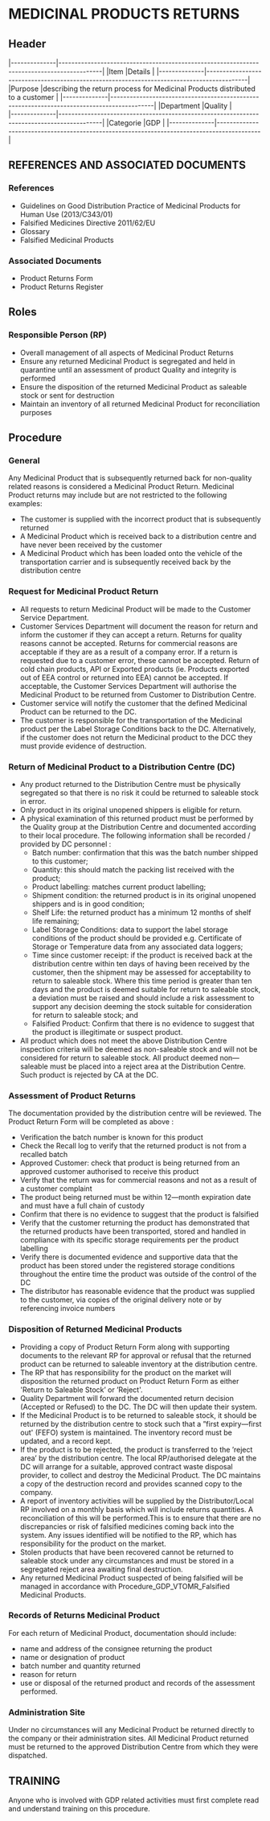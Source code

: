 # MEDICINAL PRODUCTS RETURNS

## Header

|--------------|-------------------------------------------------------------------------------------------| 
|Item          |Details                                                                                    | 
|--------------|-------------------------------------------------------------------------------------------| 
|Purpose       |describing the return process for Medicinal Products distributed to a customer             | 
|--------------|-------------------------------------------------------------------------------------------| 
|Department    |Quality                                                                                    |   
|--------------|-------------------------------------------------------------------------------------------| 
|Categorie     |GDP                                                                                        | 
|--------------|-------------------------------------------------------------------------------------------| 


## REFERENCES AND ASSOCIATED DOCUMENTS

### References

* Guidelines on Good Distribution Practice of Medicinal Products for Human Use (2013/C343/01)
* Falsified Medicines Directive 2011/62/EU
* Glossary
* Falsified Medicinal Products

### Associated Documents

* Product Returns Form
* Product Returns Register

## Roles

### Responsible Person (RP)

* Overall management of all aspects of Medicinal Product Returns
* Ensure any returned Medicinal Product is segregated and held in quarantine until an assessment of product Quality and integrity is performed
* Ensure the disposition of the returned Medicinal Product as saleable stock or sent for destruction
* Maintain an inventory of all returned Medicinal Product for reconciliation purposes

## Procedure 

### General
Any Medicinal Product that is subsequently returned back for non-quality related reasons is considered a Medicinal Product Return. Medicinal Product returns may include but are not
restricted to the following examples:
* The customer is supplied with the incorrect product that is subsequently returned
* A Medicinal Product which is received back to a distribution centre and have never been received by the customer
* A Medicinal Product which has been loaded onto the vehicle of the transportation carrier and is subsequently received back by the distribution centre

### Request for Medicinal Product Return
* All requests to return Medicinal Product will be made to the Customer Service Department.
* Customer Services Department will document the reason for return and inform the customer if they can accept a return. Returns for quality reasons cannot be accepted. Returns for commercial reasons are acceptable if they are as a result of a company error. If a return is requested due to a customer error, these cannot be accepted. Return of cold chain products, API or Exported products (ie. Products exported out of EEA control or returned into EEA) cannot be accepted. If acceptable, the Customer Services Department will authorise the Medicinal Product to be returned from Customer to Distribution Centre.
* Customer service will notify the customer that the defined Medicinal Product can be returned to the DC.
* The customer is responsible for the transportation of the Medicinal product per the Label Storage Conditions back to the DC. Alternatively, if the customer does not return the Medicinal product to the DCC they must provide evidence of destruction.

### Return of Medicinal Product to a Distribution Centre (DC)
* Any product returned to the Distribution Centre must be physically segregated so that there is no risk it could be returned to saleable stock in error.
* Only product in its original unopened shippers is eligible for return.
* A physical examination of this returned product must be performed by the Quality group at the Distribution Centre and documented according to their local procedure. The following information shall be recorded / provided by DC personnel :
   * Batch number: confirmation that this was the batch number shipped to this customer;
   * Quantity: this should match the packing list received with the product;
   * Product labelling: matches current product labelling;
   * Shipment condition: the returned product is in its original unopened shippers and is in good condition;
   * Shelf Life: the returned product has a minimum 12 months of shelf life remaining;
   * Label Storage Conditions: data to support the label storage conditions of the product should be provided e.g. Certificate of Storage or Temperature data from any associated data loggers;
   * Time since customer receipt: if the product is received back at the distribution centre within ten days of having been received by the customer, then the shipment may be assessed for acceptability to return to saleable stock. Where this time period is greater than ten days and the product is deemed suitable for return to saleable stock, a deviation must be raised and should include a risk assessment to support any decision deeming the stock suitable for consideration for return to saleable stock; and
   * Falsified Product: Confirm that there is no evidence to suggest that the product is illegitimate or suspect product. 
* All product which does not meet the above Distribution Centre inspection criteria will be deemed as non-saleable stock and will not be considered for return to saleable stock. All product deemed non—saleable must be placed into a reject area at the Distribution Centre. Such product is rejected by CA at the DC.

### Assessment of Product Returns
The documentation provided by the distribution centre will be reviewed. The Product Return Form will be completed as above :
* Verification the batch number is known for this product
* Check the Recall log to verify that the returned product is not from a recalled batch
* Approved Customer: check that product is being returned from an approved customer authorised to receive this product
* Verify that the return was for commercial reasons and not as a result of a customer complaint
* The product being returned must be within 12—month expiration date and must have a full chain of custody
* Confirm that there is no evidence to suggest that the product is falsified
* Verify that the customer returning the product has demonstrated that the returned products have been transported, stored and handled in compliance with its specific storage requirements per the product labelling
* Verify there is documented evidence and supportive data that the product has been stored under the registered storage conditions throughout the entire time the product was outside of the control of the DC
* The distributor has reasonable evidence that the product was supplied to the customer, via copies of the original delivery note or by referencing invoice numbers

### Disposition of Returned Medicinal Products
* Providing a copy of Product Return Form along with supporting documents to the relevant RP for approval or refusal that the returned product can be returned to saleable inventory at the distribution centre.
* The RP that has responsibility for the product on the market will disposition the returned product on Product Return Form as either 'Return to Saleable Stock’ or ’Reject'.
* Quality Department will forward the documented return decision (Accepted or Refused) to the DC. The DC will then update their system.
* If the Medicinal Product is to be returned to saleable stock, it should be returned by the distribution centre to stock such that a ”first expiry—first out' (FEFO) system is maintained. The inventory record must be updated, and a record kept.
* If the product is to be rejected, the product is transferred to the ’reject area’ by the distribution centre. The local RP/authorised delegate at the DC will arrange for a suitable, approved contract waste disposal provider, to collect and destroy the Medicinal Product. The DC maintains a copy of the destruction record and provides scanned copy to the company. 
* A report of inventory activities will be supplied by the Distributor/Local RP involved on a monthly basis which will include returns quantities. A reconciliation of this will be performed.This is to ensure that there are no discrepancies or risk of falsified medicines coming back into the system. Any issues identified will be notified to the RP, which has responsibility for the product on the market.
* Stolen products that have been recovered cannot be returned to saleable stock under any circumstances and must be stored in a segregated reject area awaiting final destruction.
* Any returned Medicinal Product suspected of being falsified will be managed in accordance with Procedure_GDP_VTOMR_Falsified Medicinal Products.

### Records of Returns Medicinal Product 
For each return of Medicinal Product, documentation should include:
* name and address of the consignee returning the product
* name or designation of product
* batch number and quantity returned
* reason for return
* use or disposal of the returned product and records of the assessment performed.

### Administration Site
Under no circumstances will any Medicinal Product be returned directly to the company or their administration sites. All Medicinal Product returned must be returned to the approved Distribution Centre from which they were dispatched.

## TRAINING
Anyone who is involved with GDP related activities must first complete read and understand training on this procedure.


